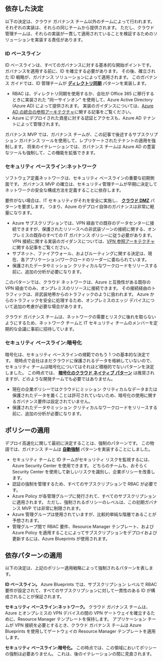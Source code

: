 <!-- TEMPLATE FILE - DO NOT ADD METADATA -->
<!-- markdownlint-disable MD002 MD041 -->

## <a name="dependent-decisions"></a>依存した決定

以下の決定は、クラウド ガバナンス チーム以外のチームによって行われます。 それぞれの実装は、それらの同じチームから提供されます。 ただし、クラウド管理チームは、それらの実装が一貫して適用されていることを検証するためのソリューションを実装する責任があります。

### <a name="identity-baseline"></a>ID ベースライン

ID ベースラインは、すべてのガバナンスに対する基本的な開始ポイントです。 ガバナンスを適用する前に、ID を確立する必要があります。 その後、確立された ID 戦略が、ガバナンス ソリューションによって適用されます。
このガバナンス ガイドでは、ID 管理チームが **[ディレクトリ同期](~/decision-guides/identity/index.md#directory-synchronization)** パターンを実装します。

- RBAC は、ディレクトリ同期を使用するか、会社が Office 365 に移行するときに実装された "同一サインオン" を使用して、Azure Active Directory (Azure AD) によって提供されます。 実装のガイダンスについては、[Azure AD の統合の参照アーキテクチャ](https://docs.microsoft.com/azure/architecture/reference-architectures/identity/azure-ad)に関する記事をご覧ください。
- Azure にデプロイされた資産に対する認証とアクセスも、Azure AD テナントによって管理されます。

ガバナンス MVP では、ガバナンス チームが、この記事で後述するサブスクリプション ガバナンス ツールを使用して、レプリケートされたテナントの適用を強制します。 将来のイテレーションでは、ガバナンス チームは Azure AD の豊富なツールも強制して、この機能を拡張できます。

### <a name="security-baseline-networking"></a>セキュリティ ベースライン:ネットワーク

ソフトウェア定義ネットワークは、セキュリティ ベースラインの重要な初期側面です。 ガバナンス MVP の確立は、セキュリティ管理チームが早期に決定してネットワークの安全な構成方法を定義することに依存します。

要件がない場合は、IT セキュリティがそれを安全に実施し、 **[クラウド DMZ](~/decision-guides/software-defined-network/cloud-dmz.md)** パターンを要求します。 つまり、Azure のデプロイ自体のガバナンスは非常に軽量になります。

- Azure サブスクリプションでは、VPN 経由での既存のデータセンターに接続できますが、保護されたリソースへの非武装ゾーンの接続に関する、オンプレミスの既存のすべての IT ガバナンス ポリシーに従う必要があります。 VPN 接続に関する実装のガイダンスについては、[VPN 参照アーキテクチャ](https://docs.microsoft.com/azure/architecture/reference-architectures/hybrid-networking/vpn)に関する記事をご覧ください。
- サブネット、ファイアウォール、およびルーティングに関する決定は、現在、各アプリケーション/ワークロードのリーダーに委ねられています。
- 保護されたデータやミッション クリティカルなワークロードをリリースする前に、追加の分析が必要になります。

このパターンでは、クラウド ネットワークは、Azure と互換性がある既存の VPN 経由でのみ、オンプレミスのリソースに接続できます。 その接続経由のトラフィックは、非武装地帯からのトラフィックのように扱われます。 Azure からのトラフィックを安全に処理するため、オンプレミスのエッジ デバイスについて追加の考慮が必要な場合があります。

クラウド ガバナンス チームは、ネットワークの需要とリスクに後れを取らないようにするため、ネットワーク チームと IT セキュリティ チームのメンバーを定期的な会議に事前に招待しています。

### <a name="security-baseline-encryption"></a>セキュリティ ベースライン:暗号化

暗号化は、セキュリティ ベースラインの規範でのもう 1 つの基本的な決定です。 現時点で会社はまだクラウドに保護されるデータを格納していないので、セキュリティ チームは暗号化についてはそれほど積極的でないパターンを決定しました。
この時点では、 **[暗号化のクラウド ネイティブ パターン](~/decision-guides/encryption/index.md#key-management)** は推奨されますが、どのような開発チームでも必要ではありません。

- 現在の企業ポリシーではクラウドにミッション クリティカルなデータまたは保護されたデータを置くことは許可されていないため、暗号化の使用に関するガバナンス要件は設定されていません。
- 保護されたデータやミッション クリティカルなワークロードをリリースする前に、追加の分析が必要になります。

## <a name="policy-enforcement"></a>ポリシーの適用

デプロイ高速化に関して最初に決定することは、強制のパターンです。 この物語では、ガバナンス チームは **[自動強制](~/decision-guides/policy-enforcement/index.md#automated-enforcement)** パターンを実装することにしました。

- セキュリティ チームと ID チームがセキュリティ リスクを監視するには、Azure Security Center を使用できます。 どちらのチームも、おそらく Security Center を使用して新しいリスクを識別し、企業ポリシーを改善します。
- 認証の強制を管理するため、すべてのサブスクリプションで RBAC が必要です。
- Azure Policy が各管理グループに発行されて、すべてのサブスクリプションに適用されます。 ただし、強制されるポリシーのレベルは、この初期ガバナンス MVP では非常に制限されます。
- Azure 管理グループは使用されていますが、比較的単純な階層であることが予想されます。
- 管理グループ間で RBAC 要件、Resource Manager テンプレート、および Azure Policy を適用することによってサブスクリプションをデプロイおよび更新するには、Azure Blueprints が使用されます。

## <a name="applying-the-dependent-patterns"></a>依存パターンの適用

以下の決定は、上記のポリシー適用戦略によって強制されるパターンを表します。

**ID ベースライン。** Azure Blueprints では、サブスクリプション レベルで RBAC 要件が設定されて、すべてのサブスクリプションに対して一貫性のある ID が構成されることが保証されます。

**セキュリティ ベースライン:ネットワーク。** クラウド ガバナンス チームは、Azure とオンプレミスの VPN デバイスの間の VPN ゲートウェイを確立するために、Resource Manager テンプレートを保持します。 アプリケーション チームが VPN 接続を必要とするとき、クラウド ガバナンス チームは Azure Blueprints を使用してゲートウェイの Resource Manager テンプレートを適用します。

**セキュリティ ベースライン:暗号化。** この時点では、この領域においてポリシーの強制は必要ありません。 これは、後のイテレーションの間に見直されます。
